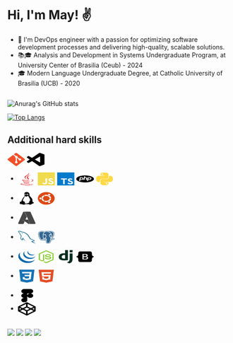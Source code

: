# Hi, I'm May! ✌ 

- 💼 I'm DevOps engineer with a passion for optimizing software development processes and delivering high-quality, scalable solutions.
- 📚🎓 Analysis and Development in Systems Undergraduate Program, at University Center of Brasilia (Ceub) - 2024
- 🎓 Modern Language Undergraduate Degree, at Catholic University of Brasilia (UCB) - 2020

##

![Anurag's GitHub stats](https://github-readme-stats.vercel.app/api?username=mayumayara&show_icons=true&bg_color=00000000)

[![Top Langs](https://github-readme-stats.vercel.app/api/top-langs/?username=mayumayara&layout=compact)](https://github.com/mayumayara/github-readme-stats)

## Additional hard skills

 <img align="center" alt="May-Git" height="30" width="40" src="https://raw.githubusercontent.com/devicons/devicon/master/icons/git/git-plain.svg">  <img align="center" alt="May-Vscode" height="30" width="40" src="https://raw.githubusercontent.com/devicons/devicon/master/icons/vscode/vscode-plain.svg">

* <img align="center" alt="May-Java" height="30" width="40" src="https://raw.githubusercontent.com/devicons/devicon/master/icons/java/java-plain.svg">  <img align="center" alt="May-Js" height="30" width="40" src="https://raw.githubusercontent.com/devicons/devicon/master/icons/javascript/javascript-plain.svg">  <img align="center" alt="May-Ts" height="30" width="40" src="https://raw.githubusercontent.com/devicons/devicon/master/icons/typescript/typescript-plain.svg">  <img align="center" alt="May-Php" height="30" width="40" src="https://raw.githubusercontent.com/devicons/devicon/master/icons/php/php-plain.svg">  <img align="center" alt="May-Python" height="30" width="40" src="https://raw.githubusercontent.com/devicons/devicon/master/icons/python/python-plain.svg">

* <img align="center" alt="May-Linux" height="30" width="40" src="https://raw.githubusercontent.com/devicons/devicon/master/icons/linux/linux-plain.svg">  <img align="center" alt="May-Ubuntu" height="30" width="40" src="https://raw.githubusercontent.com/devicons/devicon/master/icons/ubuntu/ubuntu-plain.svg">

* <img align="center" alt="May-Azure" height="30" width="40" src="https://raw.githubusercontent.com/devicons/devicon/master/icons/azure/azure-plain.svg">

* <img align="center" alt="May-Mysql" height="30" width="40" src="https://raw.githubusercontent.com/devicons/devicon/master/icons/mysql/mysql-plain.svg">  <img align="center" alt="May-Postgresql" height="30" width="40" src="https://raw.githubusercontent.com/devicons/devicon/master/icons/postgresql/postgresql-plain.svg">

* <img align="center" alt="May-Jquery" height="30" width="40" src="https://raw.githubusercontent.com/devicons/devicon/master/icons/jquery/jquery-plain.svg">  <img align="center" alt="May-Nodejs" height="30" width="40" src="https://raw.githubusercontent.com/devicons/devicon/master/icons/nodejs/nodejs-plain.svg">  <img align="center" alt="May-Django" height="30" width="40" src="https://raw.githubusercontent.com/devicons/devicon/master/icons/django/django-plain.svg">  <img align="center" alt="May-Bootstrap" height="30" width="40" src="https://raw.githubusercontent.com/devicons/devicon/master/icons/bootstrap/bootstrap-plain.svg"> 

* <img align="center" alt="May-Css" height="30" width="40" src="https://raw.githubusercontent.com/devicons/devicon/master/icons/css3/css3-plain.svg">  <img align="center" alt="May-Html5" height="30" width="40" src="https://raw.githubusercontent.com/devicons/devicon/master/icons/html5/html5-plain.svg">

* <img align="center" alt="May-Fig" height="30" width="40" src="https://raw.githubusercontent.com/devicons/devicon/master/icons/figma/figma-plain.svg">

* <img align="center" alt="May-Codepen" height="30" width="40" src="https://raw.githubusercontent.com/devicons/devicon/master/icons/codepen/codepen-plain.svg">

##

<div> 
  </a>
  </a>
 	</a>
 <a href="https://discord.gg/mayu_mayara#3666" target="_blank"><img src="https://img.shields.io/badge/Discord-7289DA?style=for-the-badge&logo=discord&logoColor=white" target="_blank"></a> 
  <a href = "mailto:mayaraap22@gmail.com"><img src="https://img.shields.io/badge/-Gmail-%23333?style=for-the-badge&logo=gmail&logoColor=white" target="_blank"></a>
  <a href="https://www.linkedin.com/in/mayara-a-peres-/" target="_blank"><img src="https://img.shields.io/badge/-LinkedIn-%230077B5?style=for-the-badge&logo=linkedin&logoColor=white" target="_blank"></a>
   <a href="https://codepen.io/mayumayara" target="_blank"><img src="https://img.shields.io/badge/Codepen-000000?style=for-the-badge&logo=codepen&logoColor=white" target="_blank"></a>
  
</div>

